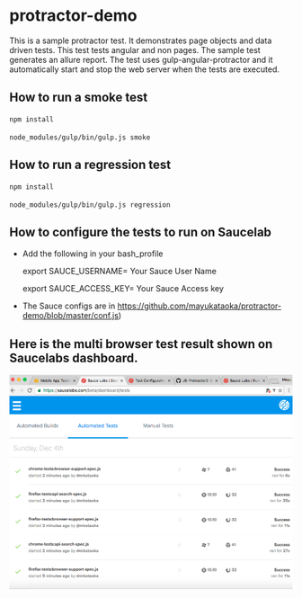 # protractor-demo

This is a sample protractor test. It demonstrates page objects and data driven tests. This test tests angular and non
pages. The sample test generates an allure report. The test uses gulp-angular-protractor and it automatically start and
stop the web server when the tests are executed.

## How to run a smoke test

    npm install

    node_modules/gulp/bin/gulp.js smoke

## How to run a regression test

    npm install

    node_modules/gulp/bin/gulp.js regression

## How to configure the tests to run on Saucelab

- Add the following in your bash_profile

    export SAUCE_USERNAME= Your Sauce User Name

    export SAUCE_ACCESS_KEY= Your Sauce Access key

- The Sauce configs are in https://github.com/mayukataoka/protractor-demo/blob/master/conf.js)

## Here is the multi browser test result shown on Saucelabs dashboard.

<img src="assets/saucelab-test-result.png" width="800">


